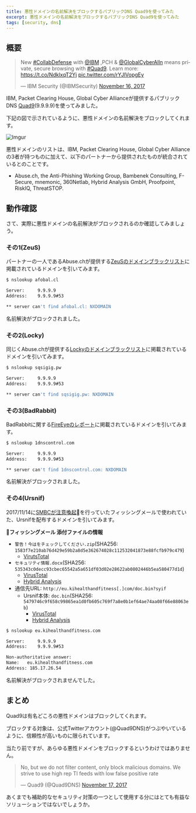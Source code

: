 ```yaml
---
title: 悪性ドメインの名前解決をブロックするパブリックDNS Quad9を使ってみた
excerpt: 悪性ドメインの名前解決をブロックするパブリックDNS Quad9を使ってみた
tags: [security, dns]
---
```


## 概要

<blockquote class="twitter-tweet" data-lang="en"><p lang="en" dir="ltr">New <a href="https://twitter.com/hashtag/CollabDefense?src=hash&amp;ref_src=twsrc%5Etfw">#CollabDefense</a> with <a href="https://twitter.com/IBM?ref_src=twsrc%5Etfw">@IBM</a> ,PCH &amp; <a href="https://twitter.com/GlobalCyberAlln?ref_src=twsrc%5Etfw">@GlobalCyberAlln</a> means private, secure browsing with <a href="https://twitter.com/hashtag/Quad9?src=hash&amp;ref_src=twsrc%5Etfw">#Quad9</a>. Learn more: <a href="https://t.co/NdklxqT2Yj">https://t.co/NdklxqT2Yj</a> <a href="https://t.co/rYJlVopgEy">pic.twitter.com/rYJlVopgEy</a></p>&mdash; IBM Security (@IBMSecurity) <a href="https://twitter.com/IBMSecurity/status/931152614254837760?ref_src=twsrc%5Etfw">November 16, 2017</a></blockquote>
<script async src="https://platform.twitter.com/widgets.js" charset="utf-8"></script>

IBM, Packet Clearing House, Global Cyber Allianceが提供するパブリックDNS [Quad9](https://www.quad9.net)(9.9.9.9)を使ってみました。

下記の図で示されているように、悪性ドメインの名前解決をブロックしてくれます。

![Imgur](https://i.imgur.com/0qvKHyV.png)

悪性ドメインのリストは、IBM, Packet Clearing House, Global Cyber Allianceの3者が持つものに加えて、以下のパートナーから提供されたものが統合されているとのことです。

* Abuse.ch, the Anti-Phishing Working Group, Bambenek Consulting, F-Secure, mnemonic, 360Netlab, Hybrid Analysis GmbH, Proofpoint, RiskIQ, ThreatSTOP.


## 動作確認

さて、実際に悪性ドメインの名前解決がブロックされるのか確認してみましょう。

### その1(ZeuS)

パートナーの一人であるAbuse.chが提供する[ZeuSのドメインブラックリスト](https://zeustracker.abuse.ch/blocklist.php?download=baddomains)に掲載されているドメインを引いてみます。

```sh
$ nslookup afobal.cl

Server:		9.9.9.9
Address:	9.9.9.9#53

** server can't find afobal.cl: NXDOMAIN
```

名前解決がブロックされました。

### その2(Locky)

同じくAbuse.chが提供する[Lockyのドメインブラックリスト](https://ransomwaretracker.abuse.ch/downloads/LY_C2_DOMBL.txt)に掲載されているドメインを引いてみます。

```sh
$ nslookup sqsigig.pw

Server:		9.9.9.9
Address:	9.9.9.9#53

** server can't find sqsigig.pw: NXDOMAIN
```

### その3(BadRabbit)

BadRabbitに関する[FireEyeのレポート](https://www.fireeye.com/blog/threat-research/2017/10/backswing-pulling-a-badrabbit-out-of-a-hat.html)に掲載されているドメインを引いてみます。

```sh
$ nslookup 1dnscontrol.com

Server:		9.9.9.9
Address:	9.9.9.9#53

** server can't find 1dnscontrol.com: NXDOMAIN
```

名前解決がブロックされました。

### その4(Ursnif)

2017/11/14に[SMBCが注意喚起](http://www.smbc.co.jp/security/attention/index19.html)を行っていたフィッシングメールで使われていた、Ursnifを配布するドメインを引いてみます。

**フィッシングメール 添付ファイルの情報**

* `警告！今はをチェックしてください.zip`(SHA256: `1583f7e210ab76d429e59b2a8d5e362674028c112532041873e88fcfb979c479`)
  * [VirutsTotal](https://www.virustotal.com/#/file/1583f7e210ab76d429e59b2a8d5e362674028c112532041873e88fcfb979c479/)
* `セキュリティ情報.docx`(SHA256: `535343c0decc93cbec65542a5a651df03d02e28622ab0802446b5ea580477d1d`)
  * [VirusTotal](https://www.virustotal.com/#/file/535343c0decc93cbec65542a5a651df03d02e28622ab0802446b5ea580477d1d/)
  * [Hybrid Analysis](https://www.hybrid-analysis.com/sample/535343c0decc93cbec65542a5a651df03d02e28622ab0802446b5ea580477d1d)
* 通信先URL: `http://eu.kihealthandfitness[.]com/doc.bin?syif`
  * Ursnif本体: `doc.bin`(SHA256: `5479746c9f658c99865ea1d0fb605c769f7a8e0b1ef64ae74aa08f66e88063eb`)
    * [VirusTotal](https://www.virustotal.com/#/file/5479746c9f658c99865ea1d0fb605c769f7a8e0b1ef64ae74aa08f66e88063eb/)
    * [Hybrid Analysis](https://www.hybrid-analysis.com/sample/5479746c9f658c99865ea1d0fb605c769f7a8e0b1ef64ae74aa08f66e88063eb)

```sh
$ nslookup eu.kihealthandfitness.com

Server:		9.9.9.9
Address:	9.9.9.9#53

Non-authoritative answer:
Name:	eu.kihealthandfitness.com
Address: 185.17.26.54
```

名前解決がブロックされませんでした。


## まとめ

Quad9は有名どころの悪性ドメインはブロックしてくれます。

ブロックする対象は、公式Twitterアカウント(@Quad9DNS)がつぶやいているように、信頼性が高いものに限られています。

当たり前ですが、あらゆる悪性ドメインをブロックするというわけではありません。

<blockquote class="twitter-tweet" data-lang="en"><p lang="en" dir="ltr">No, but we do not filter content, only block malicious domains. We strive to use high rep TI feeds with low false positive rate</p>&mdash; Quad9 (@Quad9DNS) <a href="https://twitter.com/Quad9DNS/status/931502831764475909?ref_src=twsrc%5Etfw">November 17, 2017</a></blockquote>
<script async src="https://platform.twitter.com/widgets.js" charset="utf-8"></script>

あくまでも補助的なセキュリティ対策の一つとして使用する分にはとても有益なソリューションではないでしょうか。